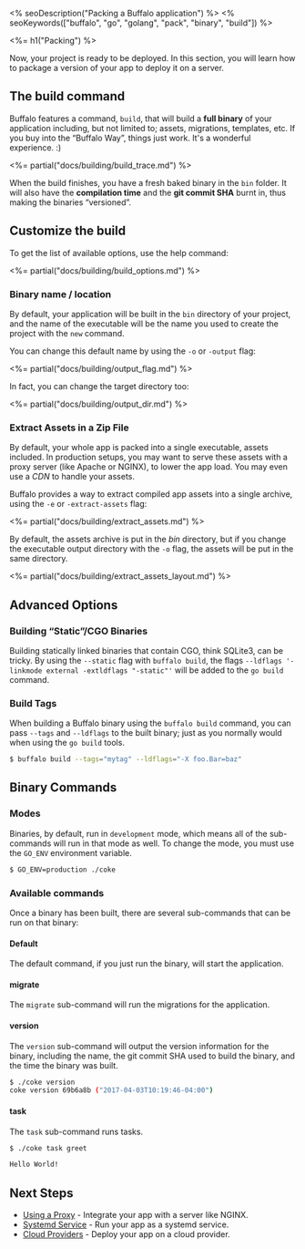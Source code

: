 <% seoDescription("Packing a Buffalo application") %>
<% seoKeywords(["buffalo", "go", "golang", "pack", "binary", "build"]) %>

<%= h1("Packing") %>

Now, your project is ready to be deployed. In this section, you will learn how to package a version of your app to deploy it on a server.

## The build command

Buffalo features a command, `build`, that will build a **full binary** of your application including, but not limited to; assets, migrations, templates, etc. If you buy into the “Buffalo Way”, things just work. It's a wonderful experience. :)

<%= partial("docs/building/build_trace.md") %>

When the build finishes, you have a fresh baked binary in the `bin` folder. It will also have the **compilation time** and the **git commit SHA** burnt in, thus making the binaries “versioned”.

## Customize the build

To get the list of available options, use the help command:

<%= partial("docs/building/build_options.md") %>

### Binary name / location

By default, your application will be built in the `bin` directory of your project, and the name of the executable will be the name you used to create the project with the `new` command.

You can change this default name by using the `-o` or `-output` flag:

<%= partial("docs/building/output_flag.md") %>

In fact, you can change the target directory too:

<%= partial("docs/building/output_dir.md") %>

### Extract Assets in a Zip File

By default, your whole app is packed into a single executable, assets included. In production setups, you may want to serve these assets with a proxy server (like Apache or NGINX), to lower the app load. You may even use a *CDN* to handle your assets.

Buffalo provides a way to extract compiled app assets into a single archive, using the `-e` or `-extract-assets` flag:

<%= partial("docs/building/extract_assets.md") %>

By default, the assets archive is put in the *bin* directory, but if you change the executable output directory with the `-o` flag, the assets will be put in the same directory.

<%= partial("docs/building/extract_assets_layout.md") %>

## Advanced Options

### Building “Static”/CGO Binaries

Building statically linked binaries that contain CGO, think SQLite3, can be tricky. By using the `--static` flag with `buffalo build`, the flags `--ldflags '-linkmode external -extldflags "-static"'` will be added to the `go build` command.

### Build Tags

When building a Buffalo binary using the `buffalo build` command, you can pass `--tags` and `--ldflags` to the built binary; just as you normally would when using the `go build` tools.

```bash
$ buffalo build --tags="mytag" --ldflags="-X foo.Bar=baz"
```

## Binary Commands

### Modes
Binaries, by default, run in `development` mode, which means all of the sub-commands will run in that mode as well. To change the mode, you must use the `GO_ENV` environment variable.

```bash
$ GO_ENV=production ./coke
```

### Available commands

Once a binary has been built, there are several sub-commands that can be run on that binary:

#### Default

The default command, if you just run the binary, will start the application.

#### migrate

The `migrate` sub-command will run the migrations for the application.

#### version

The `version` sub-command will output the version information for the binary, including the name, the git commit SHA used to build the binary, and the time the binary was built.

```bash
$ ./coke version
coke version 69b6a8b ("2017-04-03T10:19:46-04:00")
```

#### task

The `task` sub-command runs tasks.

```bash
$ ./coke task greet

Hello World!
```

## Next Steps

* [Using a Proxy](/en/docs/deploy/proxy) - Integrate your app with a server like NGINX.
* [Systemd Service](/en/docs/deploy/systemd) - Run your app as a systemd service.
* [Cloud Providers](/en/docs/deploy/providers) - Deploy your app on a cloud provider.